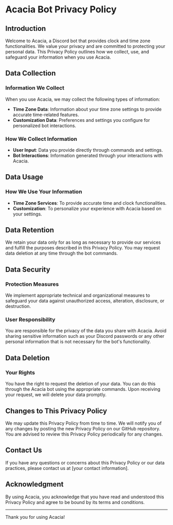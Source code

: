 # Acacia Bot Privacy Policy

## Introduction
Welcome to Acacia, a Discord bot that provides clock and time zone functionalities. We value your privacy and are committed to protecting your personal data. This Privacy Policy outlines how we collect, use, and safeguard your information when you use Acacia.

## Data Collection

### Information We Collect
When you use Acacia, we may collect the following types of information:
- **Time Zone Data**: Information about your time zone settings to provide accurate time-related features.
- **Customization Data**: Preferences and settings you configure for personalized bot interactions.

### How We Collect Information
- **User Input**: Data you provide directly through commands and settings.
- **Bot Interactions**: Information generated through your interactions with Acacia.

## Data Usage

### How We Use Your Information
- **Time Zone Services**: To provide accurate time and clock functionalities.
- **Customization**: To personalize your experience with Acacia based on your settings.

## Data Retention
We retain your data only for as long as necessary to provide our services and fulfill the purposes described in this Privacy Policy. You may request data deletion at any time through the bot commands.

## Data Security

### Protection Measures
We implement appropriate technical and organizational measures to safeguard your data against unauthorized access, alteration, disclosure, or destruction.

### User Responsibility
You are responsible for the privacy of the data you share with Acacia. Avoid sharing sensitive information such as your Discord passwords or any other personal information that is not necessary for the bot's functionality.

## Data Deletion

### Your Rights
You have the right to request the deletion of your data. You can do this through the Acacia bot using the appropriate commands. Upon receiving your request, we will delete your data promptly.

## Changes to This Privacy Policy
We may update this Privacy Policy from time to time. We will notify you of any changes by posting the new Privacy Policy on our GitHub repository. You are advised to review this Privacy Policy periodically for any changes.

## Contact Us
If you have any questions or concerns about this Privacy Policy or our data practices, please contact us at [your contact information].

## Acknowledgment
By using Acacia, you acknowledge that you have read and understood this Privacy Policy and agree to be bound by its terms and conditions.

---

Thank you for using Acacia!
